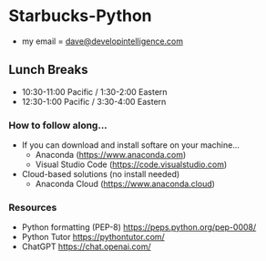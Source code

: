 # Starbucks-Python
* my email = dave@developintelligence.com

## Lunch Breaks
* 10:30-11:00 Pacific / 1:30-2:00 Eastern
*  12:30-1:00 Pacific / 3:30-4:00 Eastern

### How to follow along...
* If you can download and install softare on your machine...
  * Anaconda (https://www.anaconda.com)
  * Visual Studio Code (https://code.visualstudio.com)
* Cloud-based solutions (no install needed)
  * Anaconda Cloud (https://www.anaconda.cloud)

### Resources
* Python formatting (PEP-8) https://peps.python.org/pep-0008/
* Python Tutor https://pythontutor.com/
* ChatGPT https://chat.openai.com/
